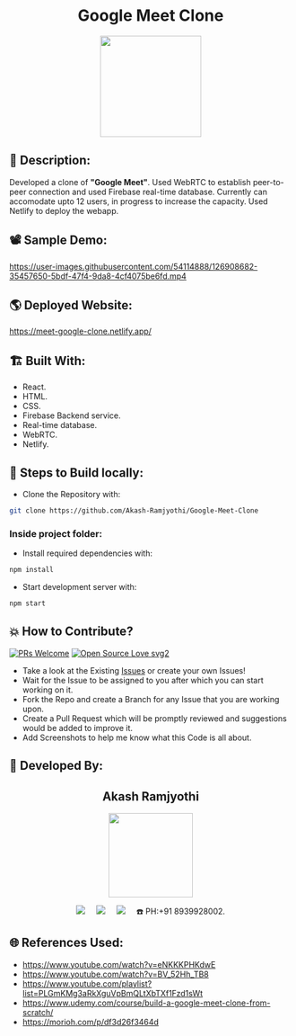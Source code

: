 <h1 align="center">Google Meet Clone</h1>

<p align="center">
<img src="https://user-images.githubusercontent.com/54114888/126887023-843625d3-fa17-4c77-a70d-cc5b27d4ac38.png" width="180" height="180">
</p>

## 📜 Description:
Developed a clone of **"Google Meet"**. Used WebRTC to establish peer-to-peer connection and used Firebase real-time database. Currently can accomodate upto 12 users, in progress to increase the capacity. Used Netlify to deploy the webapp. 

## 📽 Sample Demo:
https://user-images.githubusercontent.com/54114888/126908682-35457650-5bdf-47f4-9da8-4cf4075be6fd.mp4

## 🌎 Deployed Website:
https://meet-google-clone.netlify.app/

## 🏗 Built With:
 - React.
 - HTML.
 - CSS.
 - Firebase Backend service.
 - Real-time database.
 - WebRTC.
 - Netlify.

## 🧪 Steps to Build locally:
- Clone the Repository with:  
```bash 
git clone https://github.com/Akash-Ramjyothi/Google-Meet-Clone
```
### Inside project folder:
- Install required dependencies with: 
```bash
npm install
```
- Start development server with: 
```bash
npm start
```

## 💥 How to Contribute?

[![PRs Welcome](https://img.shields.io/badge/PRs-welcome-brightgreen.svg?style=flat-square)](http://makeapullrequest.com)
[![Open Source Love svg2](https://badges.frapsoft.com/os/v2/open-source.svg?v=103)](https://github.com/ellerbrock/open-source-badges/) 

- Take a look at the Existing [Issues](https://github.com/Akash-Ramjyothi/Google-Meet-Clone/issues) or create your own Issues!
- Wait for the Issue to be assigned to you after which you can start working on it.
- Fork the Repo and create a Branch for any Issue that you are working upon.
- Create a Pull Request which will be promptly reviewed and suggestions would be added to improve it.
- Add Screenshots to help me know what this Code is all about.

## 👦 Developed By:
<h2 align="center">Akash Ramjyothi</h2>
<p align="center">
  <a href="https://github.com/Akash-Ramjyothi"><img src="https://avatars.githubusercontent.com/u/54114888?v=4" width=150px height=150px /></a> 
    
<p align="center">
  <a target="_blank"href="https://www.linkedin.com/in/akash-ramjyothi/"><img src="https://img.shields.io/badge/linkedin-%230077B5.svg?&style=for-the-badge&logo=linkedin&logoColor=white" /></a>&nbsp;&nbsp;&nbsp;&nbsp;
  <a href="mailto:akash.ramjyothi@gmail.com?subject=Hello%20Akash,%20From%20Github"><img src="https://img.shields.io/badge/gmail-%23D14836.svg?&style=for-the-badge&logo=gmail&logoColor=white" /></a>&nbsp;&nbsp;&nbsp;&nbsp;
  <a href="https://www.instagram.com/akash.ramjyothi/"><img src="https://img.shields.io/badge/instagram-%23D14836.svg?&style=for-the-badge&logo=instagram&logoColor=pink" /></a>&nbsp;&nbsp;&nbsp;&nbsp;
  ☎️ PH:+91 8939928002.
</p>

## 🌐 References Used:
- https://www.youtube.com/watch?v=eNKKKPHKdwE
- https://www.youtube.com/watch?v=BV_52Hh_TB8
- https://www.youtube.com/playlist?list=PLGmKMg3aRkXguVpBmQLtXbTXf1Fzd1sWt
- https://www.udemy.com/course/build-a-google-meet-clone-from-scratch/
- https://morioh.com/p/df3d26f3464d
